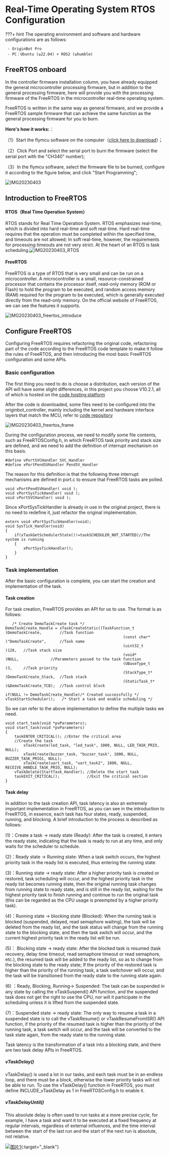 

# **Real-Time Operating System RTOS Configuration**

???+ hint
    The operating environment and software and hardware configurations are as follows:
    

     - OriginBot Pro
     - PC：Ubuntu (≥22.04) + ROS2 (≥humble)



## **FreeRTOS onboard**

In the controller firmware installation column, you have already equipped the general microcontroller processing firmware, but in addition to the general processing firmware, here will provide you with the processing firmware of the FreeRTOS in the microcontroller real-time operating system.

FreeRTOS is written in the same way as general firmware, and we provide a FreeRTOS sample firmware that can achieve the same function as the general processing firmware for you to burn.

**Here's how it works:**：

（1）Start the flymcu software on the computer（[click here to download](../material/common_software.md)）；

（2）Click Port and select the serial port to burn the firmware (select the serial port with the "CH340" number);

（3）In the flymcu software, select the firmware file to be burned, configure it according to the figure below, and click "Start Programming";

![IMG20230403](../../assets/img/originbot_freertos/IMG20230403.jpg)



## **Introduction to FreeRTOS**

#### RTOS（Real Time Operation System）

RTOS stands for Real Time Operation System. RTOS emphasizes real-time, which is divided into hard real-time and soft real-time. Hard real-time requires that the operation must be completed within the specified time, and timeouts are not allowed; In soft real-time, however, the requirements for processing timeouts are not very strict. At the heart of an RTOS is task scheduling.![IMG20230403_RTOS](../../assets/img/originbot_freertos/IMG20230403_RTOS.png)

#### FreeRTOS

FreeRTOS is a type of RTOS that is very small and can be run on a microcontroller. A microcontroller is a small, resource-constrained processor that contains the processor itself, read-only memory (ROM or Flash) to hold the program to be executed, and random access memory (RAM) required for the program to be executed, which is generally executed directly from the read-only memory. On the official website of FreeRTOS, we can see the features it supports.

![IMG20230403_freertos_introduce](../../assets/img/originbot_freertos/IMG20230403_freertos_introduce.png)

## **Configure FreeRTOS**

Configuring FreeRTOS requires refactoring the original code, refactoring part of the code according to the FreeRTOS code template to make it follow the rules of FreeRTOS, and then introducing the most basic FreeRTOS configuration and some APIs.

### Basic configuration

The first thing you need to do is choose a distribution, each version of the API will have some slight differences, in this project you choose V10.2.1, all of which is hosted on the [code hosting platform](https://sourceforge.net/projects/freertos/files/FreeRTOS/) 

After the code is downloaded, some files need to be configured into the originbot_controller, mainly including the kernel and hardware interface layers that match the MCU, refer to [code repository](https://github.com/guyuehome/originbot_controller/tree/support_Freertos/source/originbot_controller_project/FreeRTOS)

![IMG20230403_freertos_frame](../../assets/img/originbot_freertos/IMG20230403_freertos_frame.png)

During the configuration process, we need to modify some file contents, such as FreeRTOSConfig.h, in which FreeRTOS task priority and stack size are defined, and we need to add the definition of interrupt mechanism on this basis.

```
#define vPortSVCHandler SVC_Handler
#define xPortPendSVHandler PendSV_Handler
```

The reason for this definition is that the following three interrupt mechanisms are defined in port.c to ensure that FreeRTOS tasks are polled.

```
void xPortPendSVHandler( void );
void xPortSysTickHandler( void );
void vPortSVCHandler( void );
```

Since xPortSysTickHandler is already in use in the original project, there is no need to redefine it, just refactor the original implementation.

```
extern void xPortSysTickHandler(void);
void SysTick_Handler(void) 
{
    if(xTaskGetSchedulerState()!=taskSCHEDULER_NOT_STARTED)//The system is running
    {
        xPortSysTickHandler();	
    }
}
```

### Task implementation

After the basic configuration is complete, you can start the creation and implementation of the task.

#### Task creation

For task creation, FreeRTOS provides an API for us to use. The format is as follows:

	   /* Create DemoTaskCreate task */
	DemoTaskCreate_Handle = xTaskCreateStatic((TaskFunction_t	)DemoTaskCreate,		//Task function
														(const char* 	)"DemoTaskCreate",		//Task name
														(uint32_t 		)128,	//Task stack size
														(void* 		  	)NULL,				//Parameters passed to the task function
														(UBaseType_t 	)3, 	//Task priority
														(StackType_t*   )DemoTaskCreate_Stack,	//Task stack
														(StaticTask_t*  )&DemoTaskCreate_TCB);	//Task control block   
															
	if(NULL != DemoTaskCreate_Handle)/* Created successfully */
	vTaskStartScheduler();   /* Start a task and enable scheduling */
So we can refer to the above implementation to define the multiple tasks we need.

```
void start_task(void *pvParameters);
void start_task(void *pvParameters)
{
    taskENTER_CRITICAL(); //Enter the critical area
    //Create the task
		xTaskCreate(led_task, "led_task", 1000, NULL, LED_TASK_PRIO, NULL);
		xTaskCreate(buzzer_task, "buzzer_task", 1000, NULL, BUZZER_TASK_PRIO1, NULL);
		xTaskCreate(uart_task, "uart_task2", 1000, NULL, RECEIVE_HANDLE_TASK_PRIO, NULL);
    vTaskDelete(StartTask_Handler); //Delete the start task
    taskEXIT_CRITICAL();            //Exit the critical section
}
```

#### Task delay

In addition to the task creation API, task latency is also an extremely important implementation in FreeRTOS, as you can see in the introduction to FreeRTOS, in essence, each task has four states, ready, suspended, running, and blocking. A brief introduction to the process is described as follows:

(1)：Create a task → ready state (Ready): After the task is created, it enters the ready state, indicating that the task is ready to run at any time, and only waits for the scheduler to schedule.

(2)：Ready state → Running state: When a task switch occurs, the highest priority task in the ready list is executed, thus entering the running state.

(3)：Running state → ready state: After a higher priority task is created or restored, task scheduling will occur, and the highest priority task in the ready list becomes running state, then the original running task changes from running state to ready state, and is still in the ready list, waiting for the highest priority task to finish running and continue to run the original task (this can be regarded as the CPU usage is preempted by a higher priority task).

(4)：Running state → blocking state (Blocked): When the running task is blocked (suspended, delayed, read semaphore waiting), the task will be deleted from the ready list, and the task status will change from the running state to the blocking state, and then the task switch will occur, and the current highest priority task in the ready list will be run.

(5)： Blocking state → ready state: After the blocked task is resumed (task recovery, delay time timeout, read semaphore timeout or read semaphore, etc.), the resumed task will be added to the ready list, so as to change from the blocking state to the ready state; If the priority of the restored task is higher than the priority of the running task, a task switchover will occur, and the task will be transitioned from the ready state to the running state again.

(6) ：Ready, Blocking, Running→ Suspended: The task can be suspended in any state by calling the vTaskSuspend() API function, and the suspended task does not get the right to use the CPU, nor will it participate in the scheduling unless it is lifted from the suspended state.

(7)：Suspended state → ready state: The only way to resume a task in a suspended state is to call the vTaskResume() or vTaskResumeFromISR() API function, if the priority of the resumed task is higher than the priority of the running task, a task switch will occur, and the task will be converted to the task state again, from the ready state to the running state.

Task latency is the transformation of a task into a blocking state, and there are two task delay APIs in FreeRTOS.

##### vTaskDelay()

vTaskDelay() is used a lot in our tasks, and each task must be in an endless loop, and there must be a block, otherwise the lower priority tasks will not be able to run. To use the vTaskDelay() function in FreeRTOS, you must define INCLUDE_vTaskDelay as 1 in FreeRTOSConfig.h to enable it.

##### vTaskDelayUntil()

This absolute delay is often used to run tasks at a more precise cycle, for example, I have a task and want it to be executed at a fixed frequency at regular intervals, regardless of external influences, and the time interval between the start of the last run and the start of the next run is absolute, not relative.






[![图片1](../../assets/img/footer.png)](https://www.guyuehome.com/){:target="_blank"}

